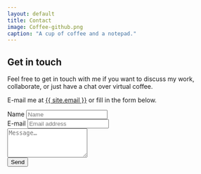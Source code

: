 ```yaml
---
layout: default
title: Contact
image: Coffee-github.png
caption: "A cup of coffee and a notepad."
---
```


## Get in touch

Feel free to get in touch with me if you want to discuss my work, collaborate, 
or just have a chat over virtual coffee.


E-mail me at [{{ site.email }}](mailto:{{site.email}}) or fill in the form below.

<form action="{{ site.formurl }}" method="POST" class="mt-4 text-left">
<div class="form-row">
<input type="hidden" name="_subject" value="Contact request via personal website">
<div class="col-md form-group">
<label for="Name">Name</label>
<input type="text" class="form-control" id="Name" placeholder="Name">
</div>
<div class="col-md form-group">
<label for="Email">E-mail</label>
<input type="email" name="_replyto" class="form-control" id="Email" placeholder="Email address"
required>
</div>
</div>
<div class="form-group">
<textarea class="form-control" name="Message" rows="4" placeholder="Message…" required></textarea>
</div>
<button class="btn btn-outline-secondary" type="submit" value="Send">Send</button>
</form>
